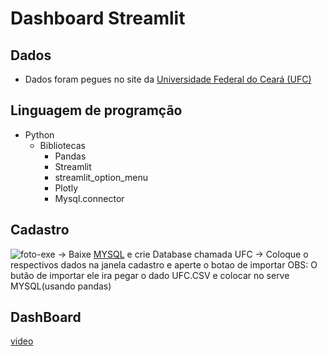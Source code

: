 # Dashboard Streamlit

## Dados
   * Dados foram pegues no site da [Universidade Federal do Ceará (UFC)](https://dados.ufc.br/group/pessoas) 

## Linguagem de programção
* Python 
  * Bibliotecas
    * Pandas
    * Streamlit
    * streamlit_option_menu
    * Plotly
    * Mysql.connector

## Cadastro
![foto-exe](https://user-images.githubusercontent.com/76600121/221320695-86d009fd-bf5b-47e2-bfba-ec0d76c2ca01.png)
-> Baixe [MYSQL](https://dev.mysql.com/downloads/) e crie Database chamada UFC
-> Coloque o respectivos dados na janela cadastro e aperte o botao de importar 
OBS: O butão de importar ele ira pegar o dado UFC.CSV e colocar no serve MYSQL(usando pandas)


## DashBoard
[video](https://user-images.githubusercontent.com/76600121/221320512-e9d3753b-2e95-451a-b155-a420abc6f11b.mp4)
